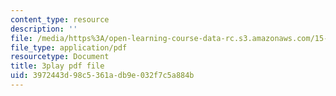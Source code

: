 ```yaml
---
content_type: resource
description: ''
file: /media/https%3A/open-learning-course-data-rc.s3.amazonaws.com/15-071-the-analytics-edge-spring-2017/3972443d98c5361adb9e032f7c5a884b_ykiTs5MipJU.pdf
file_type: application/pdf
resourcetype: Document
title: 3play pdf file
uid: 3972443d-98c5-361a-db9e-032f7c5a884b
---
```

